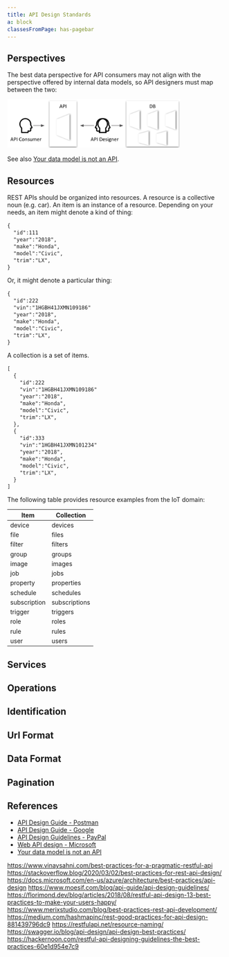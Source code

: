 ```yaml
---
title: API Design Standards
a: block
classesFromPage: has-pagebar
---
```


## Perspectives

The best data perspective for API consumers may not align with the perspective offered by internal data models, so API designers must map between the two: 

<img src="perspectives.png" width="400" height="112">

See also [Your data model is not an API](https://tyk.io/your-data-model-is-not-an-api).

## Resources

REST APIs should be organized into resources. A resource is a collective noun (e.g. car). An item is an instance of a resource. Depending on your needs, an item might denote a kind of thing:

```
{
  "id":111
  "year":"2018",
  "make":"Honda",
  "model":"Civic",
  "trim":"LX",
}
```

Or, it might denote a particular thing:

```
{
  "id":222
  "vin":"1HGBH41JXMN109186"
  "year":"2018",
  "make":"Honda",
  "model":"Civic",
  "trim":"LX",
}
```

A collection is a set of items. 

```
[
  {
    "id":222
    "vin":"1HGBH41JXMN109186"
    "year":"2018",
    "make":"Honda",
    "model":"Civic",
    "trim":"LX",
  },
  {
    "id":333
    "vin":"1HGBH41JXMN101234"
    "year":"2018",
    "make":"Honda",
    "model":"Civic",
    "trim":"LX",
  }
]
```

The following table provides resource examples from the IoT domain:

|Item|Collection|
|-|-|
|device|devices|
|file|files|
|filter|filters|
|group|groups|
|image|images|
|job|jobs|
|property|properties|
|schedule|schedules|
|subscription|subscriptions|
|trigger|triggers|
|role|roles|
|rule|rules|
|user|users|

## Services

## Operations

## Identification

## Url Format

## Data Format

## Pagination

## References

* [API Design Guide - Postman](https://documenter.getpostman.com/view/1372588/S1LsZqc9?version=latest)
* [API Design Guide - Google](https://cloud.google.com/apis/design)
* [API Design Guidelines - PayPal](https://github.com/paypal/api-standards/blob/master/api-style-guide.md)
* [Web API design - Microsoft](https://docs.microsoft.com/en-us/azure/architecture/best-practices/api-design)
* [Your data model is not an API](https://tyk.io/your-data-model-is-not-an-api/)

https://www.vinaysahni.com/best-practices-for-a-pragmatic-restful-api
https://stackoverflow.blog/2020/03/02/best-practices-for-rest-api-design/
https://docs.microsoft.com/en-us/azure/architecture/best-practices/api-design
https://www.moesif.com/blog/api-guide/api-design-guidelines/
https://florimond.dev/blog/articles/2018/08/restful-api-design-13-best-practices-to-make-your-users-happy/
https://www.merixstudio.com/blog/best-practices-rest-api-development/
https://medium.com/hashmapinc/rest-good-practices-for-api-design-881439796dc9
https://restfulapi.net/resource-naming/
https://swagger.io/blog/api-design/api-design-best-practices/
https://hackernoon.com/restful-api-designing-guidelines-the-best-practices-60e1d954e7c9
